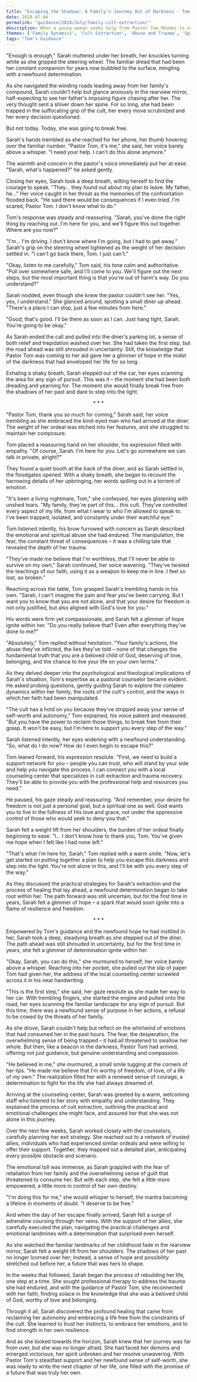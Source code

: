 ```yaml
---
title: "Escaping the Shadows: A Family's Journey Out of Darkness - Tom's Guidance 64"
date: 2024-07-04
permalink: "guidance/2024/July/family-cult-extraction/"
description: When a young woman seeks help from Pastor Tom Rhodes to escape her controlling and abusive family, he must navigate the complex emotional and spiritual challenges of guiding her towards freedom and restoration.
themes: ['Family Dynamics', 'Cult Extraction', 'Abuse and Trauma', 'Spiritual Healing', 'Pastoral Guidance']
tags: "Tom's Guidance"
---
```

"Enough is enough," Sarah muttered under her breath, her knuckles turning white as she gripped the steering wheel. The familiar dread that had been her constant companion for years now bubbled to the surface, mingling with a newfound determination.

As she navigated the winding roads leading away from her family's compound, Sarah couldn't help but glance anxiously in the rearview mirror, half-expecting to see her father's imposing figure chasing after her. The very thought sent a shiver down her spine. For so long, she had been trapped in the suffocating grip of the cult, her every move scrutinized and her every decision questioned.

But not today. Today, she was going to break free.

Sarah's hands trembled as she reached for her phone, her thumb hovering over the familiar number. "Pastor Tom, it's me," she said, her voice barely above a whisper. "I need your help. I can't do this alone anymore."

The warmth and concern in the pastor's voice immediately put her at ease. "Sarah, what's happened?" he asked gently.

Closing her eyes, Sarah took a deep breath, willing herself to find the courage to speak. "They... they found out about my plan to leave. My father, he..." Her voice caught in her throat as the memories of the confrontation flooded back. "He said there would be consequences if I even tried. I'm scared, Pastor Tom. I don't know what to do."

Tom's response was steady and reassuring. "Sarah, you've done the right thing by reaching out. I'm here for you, and we'll figure this out together. Where are you now?"

"I'm... I'm driving. I don't know where I'm going, but I had to get away." Sarah's grip on the steering wheel tightened as the weight of her decision settled in. "I can't go back there, Tom. I just can't."

"Okay, listen to me carefully," Tom said, his tone calm and authoritative. "Pull over somewhere safe, and I'll come to you. We'll figure out the next steps, but the most important thing is that you're out of harm's way. Do you understand?"

Sarah nodded, even though she knew the pastor couldn't see her. "Yes, yes, I understand." She glanced around, spotting a small diner up ahead. "There's a place I can stop, just a few minutes from here."

"Good, that's good. I'll be there as soon as I can. Just hang tight, Sarah. You're going to be okay."

As Sarah ended the call and pulled into the diner's parking lot, a sense of both relief and trepidation washed over her. She had taken the first step, but the road ahead was still shrouded in uncertainty. Still, the knowledge that Pastor Tom was coming to her aid gave her a glimmer of hope in the midst of the darkness that had enveloped her life for so long.

Exhaling a shaky breath, Sarah stepped out of the car, her eyes scanning the area for any sign of pursuit. This was it – the moment she had been both dreading and yearning for. The moment she would finally break free from the shadows of her past and dare to step into the light.

<center>* * *</center>

"Pastor Tom, thank you so much for coming," Sarah said, her voice trembling as she embraced the kind-eyed man who had arrived at the diner. The weight of her ordeal was etched into her features, and she struggled to maintain her composure.

Tom placed a reassuring hand on her shoulder, his expression filled with empathy. "Of course, Sarah. I'm here for you. Let's go somewhere we can talk in private, alright?"

They found a quiet booth at the back of the diner, and as Sarah settled in, the floodgates opened. With a shaky breath, she began to recount the harrowing details of her upbringing, her words spilling out in a torrent of emotion.

"It's been a living nightmare, Tom," she confessed, her eyes glistening with unshed tears. "My family, they're part of this... this cult. They've controlled every aspect of my life, from what I wear to who I'm allowed to speak to. I've been trapped, isolated, and constantly under their watchful eye."

Tom listened intently, his brow furrowed with concern as Sarah described the emotional and spiritual abuse she had endured. The manipulation, the fear, the constant threat of consequences – it was a chilling tale that revealed the depth of her trauma.

"They've made me believe that I'm worthless, that I'll never be able to survive on my own," Sarah continued, her voice wavering. "They've twisted the teachings of our faith, using it as a weapon to keep me in line. I feel so lost, so broken."

Reaching across the table, Tom grasped Sarah's trembling hands in his own. "Sarah, I can't imagine the pain and fear you've been carrying. But I want you to know that you are not alone, and that your desire for freedom is not only justified, but also aligned with God's love for you."

His words were firm yet compassionate, and Sarah felt a glimmer of hope ignite within her. "Do you really believe that? Even after everything they've done to me?"

"Absolutely," Tom replied without hesitation. "Your family's actions, the abuse they've inflicted, the lies they've told – none of that changes the fundamental truth that you are a beloved child of God, deserving of love, belonging, and the chance to live your life on your own terms."

As they delved deeper into the psychological and theological implications of Sarah's situation, Tom's expertise as a pastoral counselor became evident. He asked probing questions, gently guiding Sarah to explore the complex dynamics within her family, the roots of the cult's control, and the ways in which her faith had been manipulated.

"The cult has a hold on you because they've stripped away your sense of self-worth and autonomy," Tom explained, his voice patient and measured. "But you have the power to reclaim those things, to break free from their grasp. It won't be easy, but I'm here to support you every step of the way."

Sarah listened intently, her eyes widening with a newfound understanding. "So, what do I do now? How do I even begin to escape this?"

Tom leaned forward, his expression resolute. "First, we need to build a support network for you – people you can trust, who will stand by your side and help you navigate this process. I can connect you with a local counseling center that specializes in cult extraction and trauma recovery. They'll be able to provide you with the professional help and resources you need."

He paused, his gaze steady and reassuring. "And remember, your desire for freedom is not just a personal goal, but a spiritual one as well. God wants you to live in the fullness of His love and grace, not under the oppressive control of those who would seek to deny you that."

Sarah felt a weight lift from her shoulders, the burden of her ordeal finally beginning to ease. "I... I don't know how to thank you, Tom. You've given me hope when I felt like I had none left."

"That's what I'm here for, Sarah," Tom replied with a warm smile. "Now, let's get started on putting together a plan to help you escape this darkness and step into the light. You're not alone in this, and I'll be with you every step of the way."

As they discussed the practical strategies for Sarah's extraction and the process of healing that lay ahead, a newfound determination began to take root within her. The path forward was still uncertain, but for the first time in years, Sarah felt a glimmer of hope – a spark that would soon ignite into a flame of resilience and freedom.

<center>* * *</center>

Empowered by Tom's guidance and the newfound hope he had instilled in her, Sarah took a deep, steadying breath as she stepped out of the diner. The path ahead was still shrouded in uncertainty, but for the first time in years, she felt a glimmer of determination ignite within her.

"Okay, Sarah, you can do this," she murmured to herself, her voice barely above a whisper. Reaching into her pocket, she pulled out the slip of paper Tom had given her, the address of the local counseling center scrawled across it in his neat handwriting.

"This is the first step," she said, her gaze resolute as she made her way to her car. With trembling fingers, she started the engine and pulled onto the road, her eyes scanning the familiar landscape for any sign of pursuit. But this time, there was a newfound sense of purpose in her actions, a refusal to be cowed by the threats of her family.

As she drove, Sarah couldn't help but reflect on the whirlwind of emotions that had consumed her in the past hours. The fear, the desperation, the overwhelming sense of being trapped – it had all threatened to swallow her whole. But then, like a beacon in the darkness, Pastor Tom had arrived, offering not just guidance, but genuine understanding and compassion.

"He believed in me," she murmured, a small smile tugging at the corners of her lips. "He made me believe that I'm worthy of freedom, of love, of a life of my own." The realization filled her with a renewed sense of courage, a determination to fight for the life she had always dreamed of.

Arriving at the counseling center, Sarah was greeted by a warm, welcoming staff who listened to her story with empathy and understanding. They explained the process of cult extraction, outlining the practical and emotional challenges she might face, and assured her that she was not alone in this journey.

Over the next few weeks, Sarah worked closely with the counselors, carefully planning her exit strategy. She reached out to a network of trusted allies, individuals who had experienced similar ordeals and were willing to offer their support. Together, they mapped out a detailed plan, anticipating every possible obstacle and scenario.

The emotional toll was immense, as Sarah grappled with the fear of retaliation from her family and the overwhelming sense of guilt that threatened to consume her. But with each step, she felt a little more empowered, a little more in control of her own destiny.

"I'm doing this for me," she would whisper to herself, the mantra becoming a lifeline in moments of doubt. "I deserve to be free."

And when the day of her escape finally arrived, Sarah felt a surge of adrenaline coursing through her veins. With the support of her allies, she carefully executed the plan, navigating the practical challenges and emotional landmines with a determination that surprised even herself.

As she watched the familiar landmarks of her childhood fade in the rearview mirror, Sarah felt a weight lift from her shoulders. The shadows of her past no longer loomed over her; instead, a sense of hope and possibility stretched out before her, a future that was hers to shape.

In the weeks that followed, Sarah began the process of rebuilding her life, one step at a time. She sought professional therapy to address the trauma she had endured, and with the guidance of Pastor Tom, she reconnected with her faith, finding solace in the knowledge that she was a beloved child of God, worthy of love and belonging.

Through it all, Sarah discovered the profound healing that came from reclaiming her autonomy and embracing a life free from the constraints of the cult. She learned to trust her instincts, to embrace her emotions, and to find strength in her own resilience.

And as she looked towards the horizon, Sarah knew that her journey was far from over, but she was no longer afraid. She had faced her demons and emerged victorious, her spirit unbroken and her resolve unwavering. With Pastor Tom's steadfast support and her newfound sense of self-worth, she was ready to write the next chapter of her life, one filled with the promise of a future that was truly her own.

